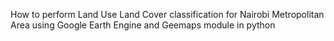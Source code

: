 How to perform Land Use Land Cover classification for Nairobi Metropolitan Area using Google Earth Engine and Geemaps module in python
